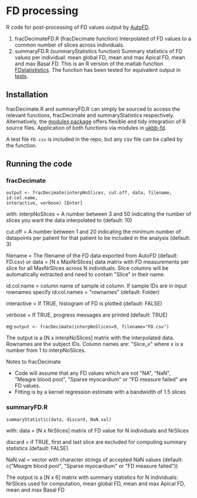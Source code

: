 # FD processing
R code for post-processing of FD values output by
[AutoFD](https://github.com/UK-Digital-Heart-Project/AutoFD).

1. fracDecimateFD.R (fracDecimate function)
    Interpolated of FD values to a common number of slices across individuals.
1. summaryFD.R (summaryStatistics function)
    Summary statistics of FD values per individual: mean global FD, mean and max
    Apical FD, mean and max Basal FD. This is an R version of the matlab
    function
    [FDstatististics](https://github.com/UK-Digital-Heart-Project/AutoFD/blob/master/pft_JC_FDStatistics.m).
    The function has been tested for equivalent output in
    [tests](https://github.com/UK-Digital-Heart-Project/AutoFD_interpolation/tree/master/tests).

## Installation
 fracDecimate.R and summaryFD.R can simply be sourced to access the relevant
 functions, fracDecimate and summaryStatistics respectively. Alternatively,
 the [modules package](https://github.com/klmr/modules) offers flexible and tidy
 integration of R source files. Application of both functions via modules in
 [ukbb-fd](https://github.com/HannahVMeyer/ukbb-fd/blob/master/phenotypes/preparePheno.r).

A test file `FD.csv` is included in the repo, but any csv file can be called by
the function.

## Running the code
### fracDecimate
    output <- fracDecimate(interpNoSlices, cut.off, data, filename, id.col.name,
    interactive, verbose) [Enter]
with:
interpNoSlices = A number between 3 and 50 indicating the number of slices
    you want the data interpolated to (default: 10)

cut.off = A number between 1 and 20 indicating the minimum number of
    datapoints per patient for that patient to be included in the analysis
    (default: 3)

filename = The filename of the FD data exported from AutoFD (default: FD.csv)
    or
data = [N x MaxNrSlices] data matrix with FD measurements per slice for all
    MaxNrSlices across N individuals. Slice columns will be
    automatically extracted and need to contain "Slice" in their name.

id.col.name = column name of sample id column. If sample IDs are in input
    rownames specify id.col.names = "rownames" (default: Folder)

interactive = If TRUE, histogram of FD is plotted (default: FALSE)

verbose = If TRUE, progress messages are printed (default: TRUE)

eg `output <- fracDecimate(interpNoSlices=9, filename="FD.csv")`

The output is a [N x interpNoSlices] matrix with the interpolated data. Rownames
are the subject IDs. Column names are: "Slice_x" where x is a number from 1 to
interpNoSlices.

Notes to fracDecimate
- Code will assume that any FD values which are not "NA", "NaN",
  "Meagre blood pool", "Sparse myocardium" or "FD measure failed" are FD values.
- Fitting is by a kernel regression estimate with a bandwidth of 1.5 slices

### summaryFD.R
    summaryStatistic(data, discard, NaN.val)
with:
data = [N x NrSlices] matrix of FD value for N individuals and NrSlices

discard = if TRUE, first and last slice are excluded for computing summary
    statistics (default: FALSE).

NaN.val = vector with character strings of accepted NaN values (default:
    c("Meagre blood pool", "Sparse myocardium" or "FD measure failed"))

The output is a [N x 6] matrix with summary statistics for N individuals:
NrSlices used for computation, mean global FD, mean and max Apical FD, mean and
max Basal FD
